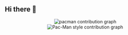 ## Hi there 👋

<!--<div align="center">

  <picture>
  <source media="(prefers-color-scheme: dark)" srcset="https://raw.githubusercontent.com/VanessaCampoe/VanessaCampoe/output/pacman-contribution-graph-dark.svg">
  <source media="(prefers-color-scheme: light)" srcset="https://raw.githubusercontent.com/VanessaCampoe/VanessaCampoe/output/pacman-contribution-graph.svg">
  <img alt="pacman contribution graph" src="https://raw.githubusercontent.com/VanessaCampoe/VanessaCampoe/output/pacman-contribution-graph.svg">
</picture>
  </div> -->

 <div align="center">

  <picture>
  <source media="(prefers-color-scheme: dark)" srcset="https://raw.githubusercontent.com/VanessaCampoe/VanessaCampoe/output/pacman-contribution-graph-dark.svg">
  <source media="(prefers-color-scheme: light)" srcset="https://raw.githubusercontent.com/VanessaCampoe/VanessaCampoe/output/pacman-contribution-graph.svg">
  <img alt="pacman contribution graph" src="https://raw.githubusercontent.com/VanessaCampoe/VanessaCampoe/output/pacman-contribution-graph.svg">
</picture>
  </div>

<div align="center">

  <picture>
    <source media="(prefers-color-scheme: dark)" srcset="https://raw.githubusercontent.com/VanessaCampoe/VanessaCampoe/output/pacman-contribution-graph-dark.svg">
    <source media="(prefers-color-scheme: light)" srcset="https://raw.githubusercontent.com/VanessaCampoe/VanessaCampoe/output/pacman-contribution-graph.svg">
    <img alt="Pac-Man style contribution graph" src="https://raw.githubusercontent.com/VanessaCampoe/VanessaCampoe/output/pacman-contribution-graph.svg" style="max-width: 100%;">
  </picture>

</div>



<!--
**VanessaCampoe/VanessaCampoe** is a ✨ _special_ ✨ repository because its `README.md` (this file) appears on your GitHub profile.

Here are some ideas to get you started:

- 🔭 I’m currently working on ...
- 🌱 I’m currently learning ...
- 👯 I’m looking to collaborate on ...
- 🤔 I’m looking for help with ...
- 💬 Ask me about ...
- 📫 How to reach me: ...
- 😄 Pronouns: ...
- ⚡ Fun fact: ...
-->
